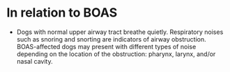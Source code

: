# In relation to BOAS
- Dogs with normal upper airway tract breathe quietly. Respiratory noises such as snoring and snorting are indicators of airway obstruction. BOAS-affected dogs may present with different types of noise depending on the location of the obstruction: pharynx, larynx, and/or nasal cavity.